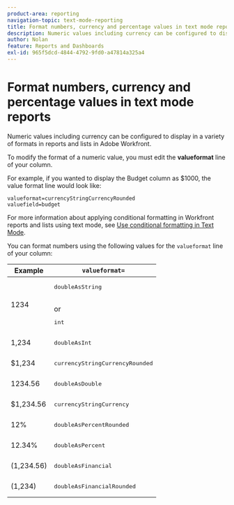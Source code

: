 ```yaml
---
product-area: reporting
navigation-topic: text-mode-reporting
title: Format numbers, currency and percentage values in text mode reports
description: Numeric values including currency can be configured to display in a variety of formats in reports and lists in Adobe Workfront.
author: Nolan
feature: Reports and Dashboards
exl-id: 965f5dcd-4844-4792-9fd0-a47814a325a4
---
```

# Format numbers, currency and percentage values in text mode reports

<!-- Audited: 2/2024 -->

Numeric values including currency can be configured to display in a variety of formats in reports and lists in Adobe Workfront.

To modify the format of a numeric value, you must edit the **valueformat** line of your column.

For example, if you wanted to display the Budget column as $1000, the value format line would look like:

```
valueformat=currencyStringCurrencyRounded
valuefield=budget
```

For more information about applying conditional formatting in Workfront reports and lists using text mode, see [Use conditional formatting in Text Mode](../../../reports-and-dashboards/reports/text-mode/use-conditional-formatting-text-mode.md).

You can format numbers using the following values for the `valueformat` line of your column:

| Example | `valueformat=` |
|---|---|
| 1234 |<pre>doubleAsString</pre> <br>or <br><pre>int</pre> |
| 1,234 |<pre>doubleAsInt</pre> |
| $1,234 |<pre>currencyStringCurrencyRounded</pre> |
| 1234.56 |<pre>doubleAsDouble</pre> |
| $1,234.56 |<pre>currencyStringCurrency</pre> |
| 12% |<pre>doubleAsPercentRounded</pre> |
| 12.34% |<pre>doubleAsPercent</pre> |
| (1,234.56) |<pre>doubleAsFinancial</pre> |
| (1,234) |<pre>doubleAsFinancialRounded</pre> |

